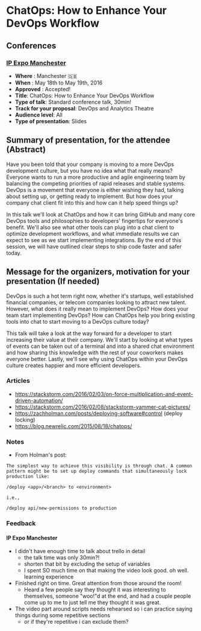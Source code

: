 # ChatOps: How to Enhance Your DevOps Workflow

## Conferences

### [IP Expo Manchester](http://www.ipexpomanchester.com/)
- **Where** : Manchester :uk:
- **When** : May 18th to May 19th, 2016
- **Approved** : Accepted!
- **Title**: ChatOps: How to Enhance Your DevOps Workflow
- **Type of talk**: Standard conference talk, 30min!
- **Track for your proposal**: DevOps and Analytics Theatre
- **Audience level**: All
- **Type of presentation**: Slides

## Summary of presentation, for the attendee (Abstract)

Have you been told that your company is moving to a more DevOps development culture, but you have no idea what that really means? Everyone wants to run a more productive and agile engineering team by balancing the competing priorities of rapid releases and stable systems. DevOps is a movement that everyone is either wishing they had, talking about setting up, or getting ready to implement. But how does your company chat client fit into this and how can it help speed things up?

In this talk we'll look at ChatOps and how it can bring GitHub and many core DevOps tools and philosophies to developers' fingertips for everyone's benefit. We'll also see what other tools can plug into a chat client to optimize development workflows, and what immediate results we can expect to see as we start implementing integrations. By the end of this session, we will have outlined clear steps to ship code faster and safer today.

## Message for the organizers, motivation for your presentation (If needed)

DevOps is such a hot term right now, whether it's startups, well established financial companies, or telecom companies looking to attract new talent. However, what does it really mean to implement DevOps? How does your team start implementing DevOps? How can ChatOps help you bring existing tools into chat to start moving to a DevOps culture today?

This talk will take a look at the way forward for a developer to start increasing their value at their company. We'll start by looking at what types of events can be taken out of a terminal and into a shared chat environment and how sharing this knowledge with the rest of your coworkers makes everyone better. Lastly, we'll see why using ChatOps within your DevOps culture creates happier and more efficient developers.

### Articles
- https://stackstorm.com/2016/02/03/on-force-multiplication-and-event-driven-automation/
- https://stackstorm.com/2016/02/08/stackstorm-yammer-cat-pictures/
- https://zachholman.com/posts/deploying-software#control (deploy locking)
- https://blog.newrelic.com/2015/08/18/chatops/


### Notes
- From Holman's post:
```
The simplest way to achieve this visibility is through chat. A common pattern might be to set up deploy commands that simultaneously lock production like:

/deploy <app>/<branch> to <environment>

i.e.,

/deploy api/new-permissions to production
```

### Feedback
#### IP Expo Manchester
- I didn't have enough time to talk about trello in detail
  - the talk time was only 30min?!
  - shorten that bit by excluding the setup of variables
  - I spent SO much time on that making the video look good. oh well. learning experience
- Finished right on time. Great attention from those around the room!
  - Heard a few people say they thought it was interesting to themselves, someone "woo!"d at the end, and had a couple people come up to me to just tell me they thought it was great.
- The video part around scripts needs rehearsed so i can practice saying things during some repetitive sections
  - or if they're repetitive i can exclude them?
